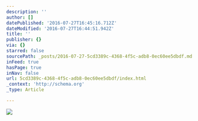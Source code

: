 ```yaml
---
description: ''
author: []
datePublished: '2016-07-27T16:45:16.712Z'
dateModified: '2016-07-27T16:44:51.942Z'
title: ''
publisher: {}
via: {}
starred: false
sourcePath: _posts/2016-07-27-5cd3389c-4368-4f5c-adb8-0ec60ee5dbdf.md
inFeed: true
hasPage: true
inNav: false
url: 5cd3389c-4368-4f5c-adb8-0ec60ee5dbdf/index.html
_context: 'http://schema.org'
_type: Article

---
```

![](https://the-grid-user-content.s3-us-west-2.amazonaws.com/90073285-e1f1-4f4e-b47e-1f10edf72d88.jpg)